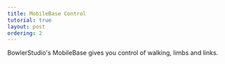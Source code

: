```yaml
---
title: MobileBase Control
tutorial: true
layout: post
ordering: 2
---
```


BowlerStudio's MobileBase gives you control of walking, limbs and links. 